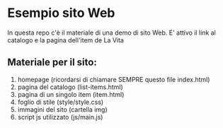 # Esempio sito Web
In questa repo c'è il materiale di una demo di sito Web. E' attivo il link al catalogo e la pagina dell'item de La Vita
## Materiale per il sito: 
1. homepage (ricordarsi di chiamare SEMPRE questo file index.html)
2. pagina del catalogo (list-items.html)
3. pagina di un singolo item (item.html)
4. foglio di stile (style/style.css)
5. immagini del sito (cartella img)
6. script js utilizzato (js/main.js)
